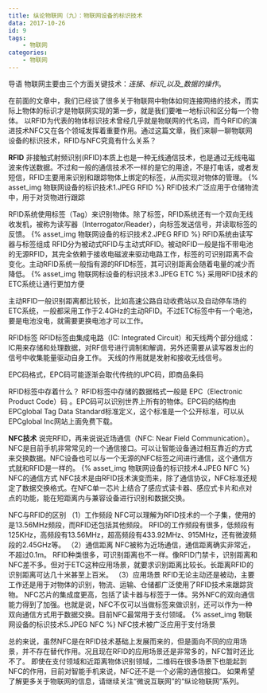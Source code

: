 ```yaml
---
title: 纵论物联网（九）：物联网设备的标识技术
data: 2017-10-26
id: 9
tags:
    - 物联网
categories:
    - 物联网
---
```


导语
物联网主要由三个方面关键技术：_连接_、_标识_以及_数据的操作_。

在前面的文章中，我们已经谈了很多关于物联网中物体如何连接网络的技术，而实际上物体的标识才是物联网实现的第一步，就是我们要唯一地标识和区分每一个物体。
以RFID为代表的物体标识技术曾经几乎就是物联网的代名词，而今RFID的演进技术NFC又在各个领域发挥着重要作用。通过这篇文章，我们来聊一聊物联网设备的标识技术，RFID与NFC究竟有什么关系？
<!--more-->

__RFID__
非接触式射频识别(RFID)本质上也是一种无线通信技术，也是通过无线电磁波来传送数据。不过和一般的通信技术不一样的是它的用途，不是打电话，或者发短信，RFID主要用来识别和跟踪物体上绑定的标签，从而实现对物体的管理。
{% asset_img 物联网设备的标识技术1.JPEG RFID %}
RFID技术广泛应用于仓储物流中，用于对货物进行跟踪

RFID系统使用标签（Tag）来识别物体。除了标签，RFID系统还有一个双向无线收发机，被称为读写器（Interrogator/Reader），向标签发送信号，并读取标签的反馈。
{% asset_img 物联网设备的标识技术2.JPEG RFID %}
RFID系统由读写器与标签组成
RFID分为被动式RFID与主动式RFID。被动RFID一般是指不带电池的无源RFID，其完全依赖于接收电磁波来驱动电路工作，标签的可识别距离不会变化。主动RFID系统一般指有源的RFID标签，其可识别距离会随着电量的减少而降低。
{% asset_img 物联网标设备的标识技术3.JPEG ETC %}
采用RFID技术的ETC系统让通行更加方便

主动RFID一般识别距离都比较长，比如高速公路自动收费站以及自动停车场的ETC系统，一般都采用工作于2.4GHz的主动RFID。不过ETC标签中有一个电池，要是电池没电，就需要更换电池才可以工作。

RFID标签
RFID标签由集成电路（IC: Integrated Circuit）和天线两个部分组成：
IC用来存储和处理数据，对RF信号进行调制和解调，另外还需要从读写器发出的信号中收集能量驱动自身工作。
天线的作用就是发射和接收无线信号。

EPC码格式，EPC码可能逐渐会取代传统的UPC码，即商品条码

RFID标签中存着什么？
RFID标签中存储的数据格式一般是
EPC（Electronic Product Code）码
。EPC码可以识别世界上所有的物体。EPC码的结构由EPCglobal Tag Data Standard标准定义，这个标准是一个公开标准，可以从EPCglobal Inc网站上面免费下载。

__NFC技术__
说完RFID，再来说说近场通信（NFC: Near Field Communication）。NFC是目前手机非常常见的一个通信接口。可以让智能设备通过相互靠近的方式来交换数据。NFC设备也可以与一个无源的NFC标签之间进行通信，这个通信方式就和RFID是一样的。
{% asset_img 物联网设备的标识技术4.JPEG NFC %}
NFC的通信方式
NFC技术是由RFID技术演变而来，除了通信协议，NFC标准还规定了数据交换格式。在NFC单一芯片上结合了感应式读卡器、感应式卡片和点对点的功能，能在短距离内与兼容设备进行识别和数据交换。

NFC与RFID的区别
（1）工作频段
NFC可以理解为RFID技术的一个子集，使用的是13.56MHz频段，而RFID还包括其他频段。
RFID的工作频段有很多，低频段有125KHz，高频段有13.56MHz，超高频段有433.92MHz、915MHz，还有微波频段的2.45GHz等。
（2）通信距离
NFC被称为近场通信，通信距离确实非常近，不超过0.1m。
RFID种类很多，可识别距离也不一样。像RFID门禁卡，识别距离和NFC差不多。但对于ETC这种应用场景，就要求识别距离比较长。长距离RFID的识别距离可达几十米甚至上百米。
（3）应用场景
RFID无论主动还是被动，主要工作还是用于对物体的识别，物流、运输、仓储都广泛使用了RFID技术来跟踪货物。
NFC芯片的集成度更高，包括了读卡器与标签于一体。另外NFC的双向通信能力得到了加强。也就是说，NFC不仅可以当做标签来做识别，还可以作为一种双向通信方式用于数据交换。目前NFC最常用于支付领域。
{% asset_img 物联网设备的标识技术5.JPEG NFC %}
NFC技术被广泛应用于支付场景

总的来说，虽然NFC是在RFID技术基础上发展而来的，但是面向不同的应用场景，并不存在替代作用。况且现在RFID的应用场景还是非常多的，NFC暂时还比不了。
即使在支付领域和近距离物体识别领域，二维码在很多场景下也能起到NFC的作用，目前对智能手机来说，NFC还不是一个必需的通信接口。
如果希望了解更多关于物联网的信息，请继续关注“微说互联网”的“纵论物联网”系列。
